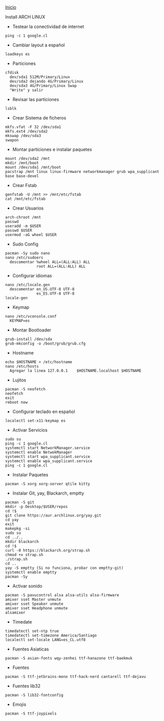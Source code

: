 [Inicio](https://github.com/DeathGabox/Dotfiles#dotfiles)

Install ARCH LINUX

- Testear la conectividad de internet
```
ping -c 1 google.cl
``` 

- Cambiar layout a español
```
loadkeys es
```

- Particiones
```
cfdisk
  dev/sda1 512M/Primary/Linux
  dev/sda2 dejando 4G/Primary/Linux
  dev/sda3 4G/Primary/Linux Swap
  "Write" y salir
```

- Revisar las particiones
```
lsblk
```

- Crear Sistema de ficheros
```
mkfs.vfat -F 32 /dev/sda1
mkfs.ext4 /dev/sda2
mkswap /dev/sda3
swapon
```

- Montar particiones e instalar paquetes
```
mount /dev/sda2 /mnt
mkdir /mnt/boot
mount /dev/sda1 /mnt/boot
pacstrap /mnt linux linux-firmware networkmanager grub wpa_supplicant base base-devel
```

- Crear Fstab
```
genfstab -U /mnt >> /mnt/etc/fstab
cat /mnt/etc/fstab
```

- Crear Usuarios
```
arch-chroot /mnt
passwd
useradd -m $USER
passwd $USER
usermod -aG wheel $USER
```

- Sudo Config
```
pacman -Sy sudo nano
nano /etc/sudoers
  descomentar %wheel ALL=(ALL:ALL) ALL
              root ALL=(ALL:ALL) ALL
```

- Configurar idiomas
```
nano /etc/locale.gen
  descomentar en_US.UTF-8 UTF-8
              es_ES.UTF-8 UTF-8
locale-gen
```

- Keymap
```
nano /etc/vconsole.conf
  KEYMAP=es
```

- Montar Bootloader
```
grub-install /dev/sda
grub-mkconfig -o /boot/grub/grub.cfg
```

- Hostname
```
echo $HOSTNAME > /etc/hostname
nano /etc/hosts
  Agregar la linea 127.0.0.1    $HOSTNAME.localhost $HOSTNAME
```

- Lujitos
```
pacman -S neofetch
neofetch
exit
reboot now
```

- Configurar teclado en español
```
localectl set-x11-keymap es
```

- Activar Servicios
```
sudo su
ping -c 1 google.cl
systemctl start NetworkManager.service
systemctl enable NetwokManager
systemctl start wpa_supplicant.service
systemctl enable wpa_supplicant.service
ping -c 1 google.cl
```

- Instalar Paquetes
```
pacman -S xorg xorg-server qtile kitty 
```

- Instalar Git, yay, Blackarch, emptty
```
pacman -S git
mkdir -p Desktop/$USER/repos
cd !$ 
git clone https://aur.archlinux.org/yay.git
cd yay
exit
makepkg -si
sudo su
cd ../..
mkdir blackarch
cd !$
curl -0 https://blackarch.org/strap.sh
chmod +x strap.sh
./strap.sh
cd ..
yay -S emptty (Si no funciona, probar con emptty-git)
systemctl enable emptty
pacman -Sy
```

- Activar sonido
```
pacman -S pavucontrol alsa alsa-utils alsa-firmware
amixer sset Master unmute
amixer sset Speaker unmute
amixer sset Headphone unmute
alsamixer
``` 

- Timedate
```
timedatectl set-ntp true
timedatectl set-timezone America/Santiago
localectl set-locale LANG=es_CL.utf8
```

- Fuentes Asiaticas
```
pacman -S asian-fonts wqy-zenhei ttf-hanazono ttf-baekmuk
```

- Fuentes
```
pacman -S ttf-jetbrains-mono ttf-hack-nerd cantarell ttf-dejavu
```

- Fuentes lib32
```
pacman -S lib32-fontconfig
```
- Emojis
```
pacman -S ttf-joypixels
```
